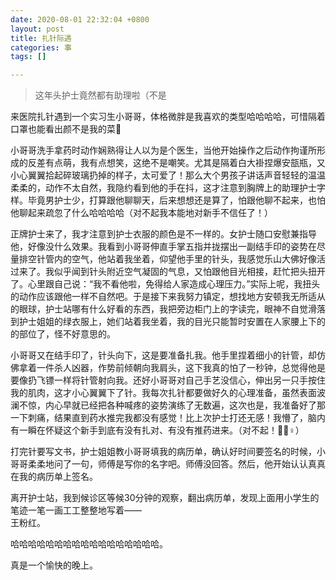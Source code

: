 ```yaml
---
date: 2020-08-01 22:32:04 +0800
layout: post
title: 扎针际遇
categories: 事
tags: []

---
```

> 这年头护士竟然都有助理啦（不是

来医院扎针遇到一个实习生小哥哥，体格微胖是我喜欢的类型哈哈哈哈，可惜隔着口罩也能看出颜不是我的菜😬

小哥哥洗手拿药时动作娴熟得让人以为是个医生，当他开始操作之后动作拘谨所形成的反差有点萌，我有点想笑，这绝不是嘲笑。尤其是隔着白大褂捏爆安瓿瓶，又小心翼翼拾起碎玻璃扔掉的样子，太可爱了！那么大个男孩子讲话声音轻轻的温温柔柔的，动作不太自然，我隐约看到他的手在抖，这才注意到胸牌上的助理护士字样。毕竟男护士少，打算跟他聊聊天，后来想想还是算了，怕跟他聊不起来，也怕他聊起来疏忽了什么哈哈哈哈（对不起我本能地对新手不信任了！）

正牌护士来了，我才注意到护士衣服的颜色是不一样的。女护士随口安慰兼指导他，好像没什么效果。我看到小哥哥伸直手掌五指并拢摆出一副结手印的姿势在尽量排空针管内的空气，他站着我坐着，仰望他手里的针头，我感觉乐山大佛好像活过来了。我似乎闻到针头附近空气凝固的气息，又怕跟他目光相接，赶忙把头扭开了。心里跟自己说：“我不看他啦，免得给人家造成心理压力。”实际上呢，我扭头的动作应该跟他一样不自然吧。于是接下来我努力镇定，想找地方安顿我无所适从的眼球，护士站哪有什么好看的东西，我把旁边柜门上的字读完，眼神不自觉滑落到护士姐姐的绿衣服上，她们站着我坐着，我的目光只能暂时安置在人家腰上下的的部位了，怪不好意思的。

小哥哥又在结手印了，针头向下，这是要准备扎我。他手里捏着细小的针管，却仿佛拿着一件杀人凶器，作势前倾朝向我肩头，这下我真的怕了一秒钟，总觉得他是要像扔飞镖一样将针管射向我。还好小哥哥对自己手艺没信心，伸出另一只手按住我的肌肉，这才小心翼翼下了针。我每次扎针都要做好久的心理准备，虽然表面波澜不惊，内心早就已经把各种喊疼的姿势演练了无数遍，这次也是，我准备好了那一下刺痛，结果直到药水推完我都没有感觉！比上次护士打还无感！我懵了，脑内有一瞬在怀疑这个新手到底有没有扎对、有没有推药进来。（对不起！🧎🏻♀️）

打完针要写文书，护士姐姐教小哥哥填我的病历单，确认好时间要签名的时候，小哥哥柔柔地问了一句，师傅是写你的名字吧。师傅没回答。然后，他开始认认真真在我的病历单上签名。

离开护士站，我到候诊区等候30分钟的观察，翻出病历单，发现上面用小学生的笔迹一笔一画工工整整地写着——  
王粉红。

哈哈哈哈哈哈哈哈哈哈哈哈哈哈哈哈哈。

真是一个愉快的晚上。